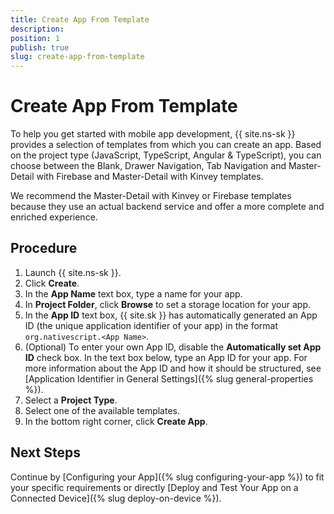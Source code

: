 ```yaml
---
title: Create App From Template
description: 
position: 1
publish: true
slug: create-app-from-template
---
```


# Create App From Template

To help you get started with mobile app development, {{ site.ns-sk }} provides a selection of templates from which you can create an app. Based on the project type (JavaScript, TypeScript, Angular & TypeScript), you can choose between the Blank, Drawer Navigation, Tab Navigation and Master-Detail with Firebase and Master-Detail with Kinvey templates.

We recommend the Master-Detail with Kinvey or Firebase templates because they use an actual backend service and offer a more complete and enriched experience.

## Procedure

1. Launch {{ site.ns-sk }}.
1. Click **Create**.
1. In the **App Name** text box, type a name for your app.
1. In **Project Folder**, click **Browse** to set a storage location for your app.
1. In the **App ID** text box, {{ site.sk }} has automatically generated an App ID (the unique application identifier of your app) in the format `org.nativescript.<App Name>`.
1. (Optional) To enter your own App ID, disable the **Automatically set App ID** check box. In the text box below, type an App ID for your app. For more information about the App ID and how it should be structured, see [Application Identifier in General Settings]({% slug general-properties %}).
1. Select a **Project Type**.
1. Select one of the available templates.
1. In the bottom right corner, click **Create App**. 

## Next Steps

Continue by [Configuring your App]({% slug configuring-your-app %}) to fit your specific requirements or directly [Deploy and Test Your App on a Connected Device]({% slug deploy-on-device %}).

